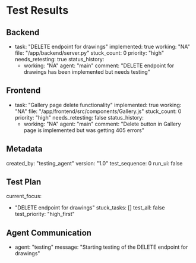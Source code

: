 # Test Results

## Backend

- task: "DELETE endpoint for drawings"
  implemented: true
  working: "NA"
  file: "/app/backend/server.py"
  stuck_count: 0
  priority: "high"
  needs_retesting: true
  status_history:
    - working: "NA"
      agent: "main"
      comment: "DELETE endpoint for drawings has been implemented but needs testing"

## Frontend

- task: "Gallery page delete functionality"
  implemented: true
  working: "NA"
  file: "/app/frontend/src/components/Gallery.js"
  stuck_count: 0
  priority: "high"
  needs_retesting: false
  status_history:
    - working: "NA"
      agent: "main"
      comment: "Delete button in Gallery page is implemented but was getting 405 errors"

## Metadata

created_by: "testing_agent"
version: "1.0"
test_sequence: 0
run_ui: false

## Test Plan

current_focus:
  - "DELETE endpoint for drawings"
stuck_tasks: []
test_all: false
test_priority: "high_first"

## Agent Communication

- agent: "testing"
  message: "Starting testing of the DELETE endpoint for drawings"